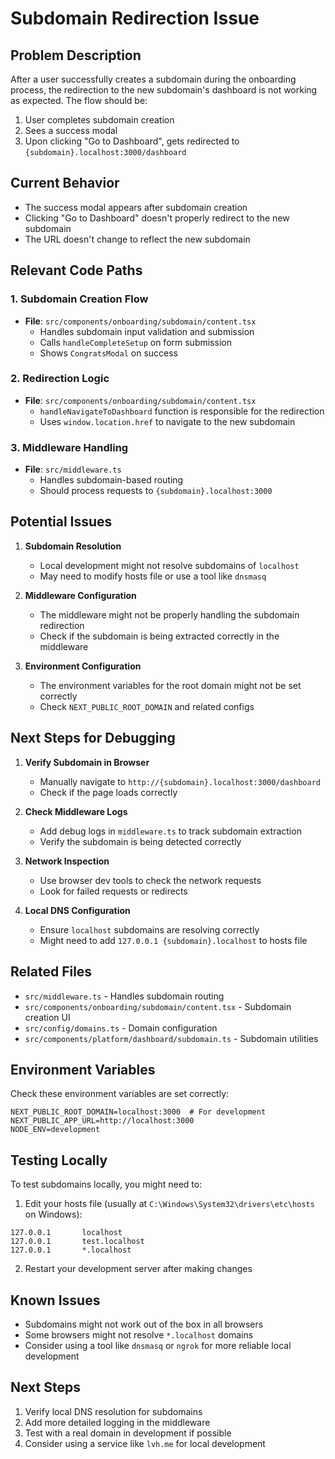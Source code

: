 # Subdomain Redirection Issue

## Problem Description
After a user successfully creates a subdomain during the onboarding process, the redirection to the new subdomain's dashboard is not working as expected. The flow should be:

1. User completes subdomain creation
2. Sees a success modal
3. Upon clicking "Go to Dashboard", gets redirected to `{subdomain}.localhost:3000/dashboard`

## Current Behavior
- The success modal appears after subdomain creation
- Clicking "Go to Dashboard" doesn't properly redirect to the new subdomain
- The URL doesn't change to reflect the new subdomain

## Relevant Code Paths

### 1. Subdomain Creation Flow
- **File**: `src/components/onboarding/subdomain/content.tsx`
  - Handles subdomain input validation and submission
  - Calls `handleCompleteSetup` on form submission
  - Shows `CongratsModal` on success

### 2. Redirection Logic
- **File**: `src/components/onboarding/subdomain/content.tsx`
  - `handleNavigateToDashboard` function is responsible for the redirection
  - Uses `window.location.href` to navigate to the new subdomain

### 3. Middleware Handling
- **File**: `src/middleware.ts`
  - Handles subdomain-based routing
  - Should process requests to `{subdomain}.localhost:3000`

## Potential Issues

1. **Subdomain Resolution**
   - Local development might not resolve subdomains of `localhost`
   - May need to modify hosts file or use a tool like `dnsmasq`

2. **Middleware Configuration**
   - The middleware might not be properly handling the subdomain redirection
   - Check if the subdomain is being extracted correctly in the middleware

3. **Environment Configuration**
   - The environment variables for the root domain might not be set correctly
   - Check `NEXT_PUBLIC_ROOT_DOMAIN` and related configs

## Next Steps for Debugging

1. **Verify Subdomain in Browser**
   - Manually navigate to `http://{subdomain}.localhost:3000/dashboard`
   - Check if the page loads correctly

2. **Check Middleware Logs**
   - Add debug logs in `middleware.ts` to track subdomain extraction
   - Verify the subdomain is being detected correctly

3. **Network Inspection**
   - Use browser dev tools to check the network requests
   - Look for failed requests or redirects

4. **Local DNS Configuration**
   - Ensure `localhost` subdomains are resolving correctly
   - Might need to add `127.0.0.1 {subdomain}.localhost` to hosts file

## Related Files

- `src/middleware.ts` - Handles subdomain routing
- `src/components/onboarding/subdomain/content.tsx` - Subdomain creation UI
- `src/config/domains.ts` - Domain configuration
- `src/components/platform/dashboard/subdomain.ts` - Subdomain utilities

## Environment Variables
Check these environment variables are set correctly:
```
NEXT_PUBLIC_ROOT_DOMAIN=localhost:3000  # For development
NEXT_PUBLIC_APP_URL=http://localhost:3000
NODE_ENV=development
```

## Testing Locally
To test subdomains locally, you might need to:

1. Edit your hosts file (usually at `C:\Windows\System32\drivers\etc\hosts` on Windows):
```
127.0.0.1       localhost
127.0.0.1       test.localhost
127.0.0.1       *.localhost
```

2. Restart your development server after making changes

## Known Issues
- Subdomains might not work out of the box in all browsers
- Some browsers might not resolve `*.localhost` domains
- Consider using a tool like `dnsmasq` or `ngrok` for more reliable local development

## Next Steps
1. Verify local DNS resolution for subdomains
2. Add more detailed logging in the middleware
3. Test with a real domain in development if possible
4. Consider using a service like `lvh.me` for local development
